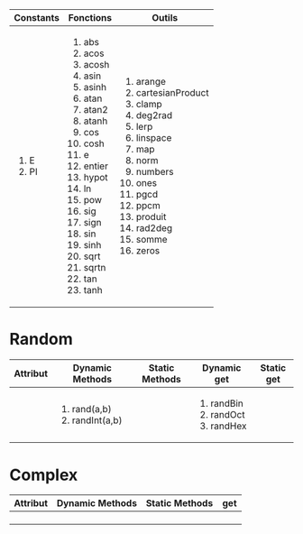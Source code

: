 [//]: # (['abs','acos','acosh','asin','asinh','atan','atan2','atanh','cos','cosh','e','entier','hypot','ln','pow','sig','sign','sin','sinh','sqrt','sqrtn','tan','tanh'])
[//]: # (['arange', 'cartesianProduct', 'clamp', 'deg2rad', 'lerp', 'linspace', 'map', 'norm', 'numbers', 'ones', 'pgcd', 'ppcm', 'produit', 'rad2deg', 'somme', 'zeros'])
<table>
    <thead>
        <tr>
            <th>Constants</th>
            <th>Fonctions</th>
            <th>Outils</th>
        </tr>
    </thead>
    <tr>
        <td>
            <ol>
                <li><span>E</span></li>
                <li><span>PI</span></li>
            </ol>
        </td>
        <td>
            <ol>
                <li><span>abs</span></li>
                <li><span>acos</span></li>
                <li><span>acosh</span></li>
                <li><span>asin</span></li>
                <li><span>asinh</span></li>
                <li><span>atan</span></li>
                <li><span>atan2</span></li>
                <li><span>atanh</span></li>
                <li><span>cos</span></li>
                <li><span>cosh</span></li>
                <li><span>e</span></li>
                <li><span>entier</span></li>
                <li><span>hypot</span></li>
                <li><span>ln</span></li>
                <li><span>pow</span></li>
                <li><span>sig</span></li>
                <li><span>sign</span></li>
                <li><span>sin</span></li>
                <li><span>sinh</span></li>
                <li><span>sqrt</span></li>
                <li><span>sqrtn</span></li>
                <li><span>tan</span></li>
                <li><span>tanh</span></li>
            </ol>
        </td>
        <td>
            <ol>
                <li><span>arange</span></li>
                <li><span>cartesianProduct</span></li>
                <li><span>clamp</span></li>
                <li><span>deg2rad</span></li>
                <li><span>lerp</span></li>
                <li><span>linspace</span></li>
                <li><span>map</span></li>
                <li><span>norm</span></li>
                <li><span>numbers</span></li>
                <li><span>ones</span></li>
                <li><span>pgcd</span></li>
                <li><span>ppcm</span></li>
                <li><span>produit</span></li>
                <li><span>rad2deg</span></li>
                <li><span>somme</span></li>
                <li><span>zeros</span></li>
            </ol>
        </td>
    </tr>
</table>

# Random
 <table>
    <thead>
        <tr>
            <th>Attribut</th>
            <th>Dynamic Methods</th>
            <th>Static Methods</th>
            <th>Dynamic get</th>
            <th>Static get</th>
        </tr>
        </thead>
        <tr>
            <td><ol></ol></td>
            <td><ol><li>rand(a,b)</li><li>randInt(a,b)</li></ol></td>
            <td><ol></ol></td>
            <td><ol><li>randBin</li><li>randOct</li><li>randHex</li></ol></td>
        <tr> 
</table>

# Complex
 <table>
    <thead>
        <tr>
            <th>Attribut</th>
            <th>Dynamic Methods</th>
            <th>Static Methods</th>
            <th>get</th>
        </tr>
        </thead>
        <tr>
            <td><ol></ol></td>
            <td><ol></ol></td>
            <td><ol></ol></td>
            <td><ol></ol></td>
        <tr>
</table>


